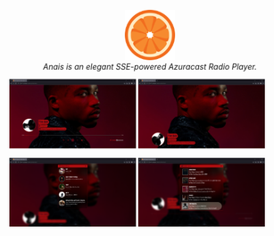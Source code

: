 <p align="center">
    <img src="src/static/img/favicon.png" style="height: 90px; width: 90px">
    <br>
    <i>Anais is an elegant SSE-powered Azuracast Radio Player.</i>
</p>

<p float="left">
  <img src="src/screenshots/Screenshot From 2025-04-04 03-13-17.png" width="45%" alt="Main player interface">
  <img src="src/screenshots/Screenshot From 2025-04-04 03-13-59.png" width="45%" alt="Screenshot 2">
</p>

<p float="left">
  <img src="src/screenshots/Screenshot From 2025-04-04 03-14-21.png" width="45%" alt="Screenshot 3">
  <img src="src/screenshots/Screenshot From 2025-04-04 03-14-09.png" width="45%" alt="Screenshot 4">
</p>



